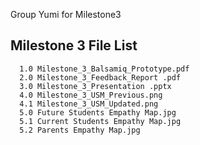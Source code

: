 Group Yumi for Milestone3

Milestone 3 File List
------
      1.0 Milestone_3_Balsamiq_Prototype.pdf
      2.0 Milestone_3_Feedback_Report .pdf
      3.0 Milestone_3_Presentation .pptx
      4.0 Milestone_3_USM_Previous.png
      4.1 Milestone_3_USM_Updated.png
      5.0 Future Students Empathy Map.jpg
      5.1 Current Students Empathy Map.jpg
      5.2 Parents Empathy Map.jpg

